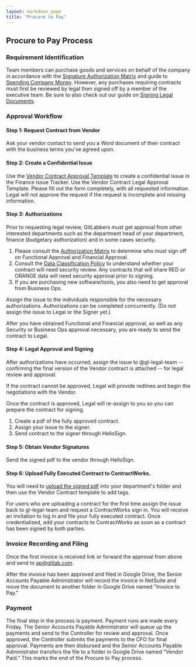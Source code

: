 ```yaml
--- 
layout: markdown_page
title: "Procure to Pay"
---
```


## Procure to Pay Process

### Requirement Identification 
Team members can purchase goods and services on behalf of the company in accordance with the [Signature Authorization Matrix](/handbook/finance/authorization-matrix/) and guide to [Spending Company Money](/handbook/spending-company-money). However, any purchases requiring contracts must first be reviewed by legal then signed off by a member of the executive team. Be sure to also check out our guide on [Signing Legal Documents](/handbook/signing-legal-documents/). 

### Approval Workflow
#### Step 1: Request Contract from Vendor

Ask your vendor contact to send you a Word document of their contract with the business terms you’ve agreed upon.

#### Step 2: Create a Confidential Issue

Use the [Vendor Contract Approval Template](https://docs.google.com/document/d/1xVg0rQu7XIDkSVEbvYbxsU3mFcC1hEYfxHmy8__BVB8/edit?usp=sharing) to create a confidential issue in the Finance Issue Tracker. Use the Vendor Contract Legal Approval Template. Please fill out the form completely, with all requested information. Legal will not approve the request if the request is incomplete and missing information. 

#### Step 3: Authorizations

Prior to requesting legal review, GitLabbers must get approval from other interested departments such as the department head of your department, finance (budgetary authorization) and in some cases security. 

1. Please consult the [Authorization Matrix](/handbook/finance/authorization-matrix/) to determine who must sign off on Functional Approval and Financial Approval.  
2. Consult the [Data Classification Policy](https://docs.google.com/document/d/15eNKGA3zyZazsJMldqTBFbYMnVUSQSpU14lo22JMZQY/edit?usp=sharing) to understand whether your contract will need security review. Any contracts that will share RED or ORANGE data will need security approval prior to signing. 
3. If you are purchasing new software/tools, you also need to get approval from Business Ops.  
  
Assign the issue to the individuals responsible for the necessary authorizations. Authorizations can be completed concurrently. (Do not assign the issue to Legal or the Signer yet.) 

After you have obtained Functional and Financial approval, as well as any Security or Business Ops approval necessary, you are ready to send the contract to Legal.

#### Step 4: Legal Approval and Signing

After authorizations have occurred, assign the issue to @gl-legal-team -- confirming the final version of the Vendor contract is attached -- for legal review and approval. 

If the contract cannot be approved, Legal will provide redlines and begin the negotiations with the Vendor. 

Once the contract is approved, Legal will re-assign to you so you can prepare the contract for signing.

1. Create a pdf of the fully approved contract. 
2. Assign your issue to the signer. 
3. Send contract to the signer through HelloSign. 

#### Step 5: Obtain Vendor Signatures

Send the signed pdf to the vendor through HelloSign.

#### Step 6: Upload Fully Executed Contract to ContractWorks.

You will need to [upload the signed pdf](https://www.contractworks.com/help/upload-a-document) into your department's folder and then use the Vendor Contract template to add tags. 

For users who are uploading a contract for the first time assign the issue back to gl-legal-team and request a ContractWorks sign in. You will receive an invitation to log in and file your fully executed contract. Once credentialized, add your contracts to ContractWorks as soon as a contract has been signed by both parties.

### Invoice Recording and Filing 
Once the first invoice is received link or forward the approval from above and send to ap@gitlab.com.

After the invoice has been approved and filed in Google Drive, the Senior Accounts Payable Administrator will record the invoice in NetSuite and move the document to another folder in Google Drive named "Invoice to Pay."

### Payment
The final step in the process is payment. Payment runs are made every Friday. The Senior Accounts Payable Administrator will queue up the payments and send to the Controller for review and approval. Once approved, the Controller submits the payments to the CFO for final approval. Payments are then disbursed and the Senior Accounts Payable Administrator transfers the file to a folder in Google Drive named "Vendor Paid." 
This marks the end of the Procure to Pay process.

